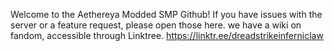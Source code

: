 Welcome to the Aethereya Modded SMP Github! If you have issues with the server or a feature request, please open those here. we have a wiki on fandom, accessible through Linktree.
https://linktr.ee/dreadstrikeinferniclaw
